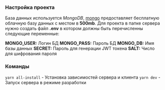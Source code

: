 ### Настройка проекта
База данных используется *MongoDB*, [mongo](https://www.mongodb.com/) предоставляет бесплатную облачную базу данных с местом в **500mb**. Для проекта в папке сервера нужно создать файл **.env** в котором должны быть перечисленны следующие переменные:
  
  **MONGO_USER:**       Логин БД
  **MONGO_PASS:**       Пароль БД
  **MONGO_DB:**         Имя базы данных
  **SECRET:**           Пароль для генерации JWT токена
  **SALT:**             Число для шифрования пароля

### Команды

  `yarn all-install` - Установка зависимостей сервера и клиента
  `yarn dev` - Запуск сервера в режиме разработки
